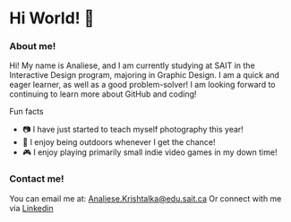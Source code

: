 # Hi World! 👋

### About me!
Hi! My name is Analiese, and I am currently studying at SAIT in the Interactive Design program, majoring in Graphic Design. I am a quick and eager learner, as well as a good problem-solver! I am looking forward to continuing to learn more about GitHub and coding!

Fun facts
- 📷 I have just started to teach myself photography this year!
- 🌱 I enjoy being outdoors whenever I get the chance!
- 🎮 I enjoy playing primarily small indie video games in my down time!

### Contact me!
You can email me at: [Analiese.Krishtalka@edu.sait.ca](mailto:Analiese.Krishtalka@edu.sait.ca)
Or connect with me via [Linkedin](https://ca.linkedin.com/)
